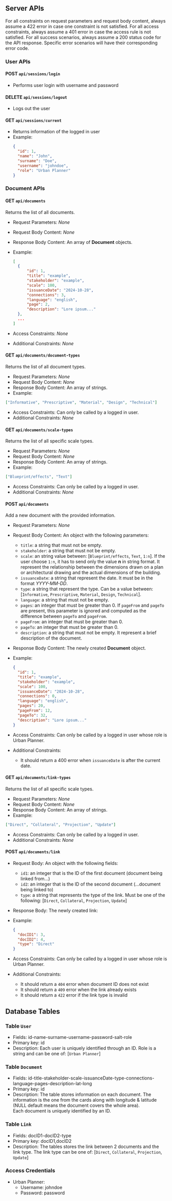 ## Server APIs

For all constraints on request parameters and request body content, always assume a 422 error in case one constraint is not satisfied.
For all access constraints, always assume a 401 error in case the access rule is not satisfied.
For all success scenarios, always assume a 200 status code for the API response.
Specific error scenarios will have their corresponding error code.

### User APIs

#### POST `api/sessions/login`

- Performs user login with username and password

#### DELETE `api/sessions/logout`

- Logs out the user

#### GET `api/sessions/current`

- Returns information of the logged in user
- Example:
  ```json
  {
    "id": 1,
    "name": "John",
    "surname": "Doe",
    "username": "johndoe",
    "role": "Urban Planner"
  }
  ```

### Document APIs

#### GET `api/documents`

Returns the list of all documents.

- Request Parameters: _None_
- Request Body Content: _None_
- Response Body Content: An array of **Document** objects.
- Example:

  ```json
  [
    {
        "id": 1,
        "title": "example",
        "stakeholder": "example",
        "scale": 100,
        "issuanceDate": "2024-10-28",
        "connections": 3,
        "language": "english",
        "page": 2,
        "description": "Lore ipsum..."
    },
    ...
  ]
  ```

- Access Constraints: _None_
- Additional Constraints: _None_

#### GET `api/documents/document-types`

Returns the list of all document types.

- Request Parameters: _None_
- Request Body Content: _None_
- Response Body Content: An array of strings.
- Example:

```json
["Informative", "Prescriptive", "Material", "Design", "Technical"]
```

- Access Constraints: Can only be called by a logged in user.
- Additional Constraints: _None_

#### GET `api/documents/scale-types`

Returns the list of all specific scale types.

- Request Parameters: _None_
- Request Body Content: _None_
- Response Body Content: An array of strings.
- Example:

```json
["Blueprint/effects", "Text"]
```

- Access Constraints: Can only be called by a logged in user.
- Additional Constraints: _None_

#### POST `api/documents`

Add a new document with the provided information.

- Request Parameters: _None_
- Request Body Content: An object with the following parameters:
  - `title`: a string that must not be empty.
  - `stakeholder`: a string that must not be empty.
  - `scale`: an string value between: [`Blueprint/effects`, `Text`, `1:n`]. If the user choose `1:n`, it has to send only the value **n** in string format. It represent the relationship between the dimensions drawn on a plan or architectural drawing and the actual dimensions of the building.
  - `issuanceDate`: a string that represent the date. It must be in the format _YYYY-MM-DD_.
  - `type`: a string that represent the type. Can be a value between: [`Informative`, `Prescriptive`, `Material`, `Design`, `Technical`].
  - `language`: a string that must not be empty.
  - `pages`: an integer that must be greater than 0. If `pageFrom` and `pageTo` are present, this parameter is ignored and computed as the difference between `pageTo` and `pageFrom`.
  - `pageFrom`: an integer that must be greater than 0.
  - `pageTo`: an integer that must be greater than 0.
  - `description`: a string that must not be empty. It represent a brief description of the document.
- Response Body Content: The newly created **Document** object.
- Example:

  ```json
  {
    "id": 1,
    "title": "example",
    "stakeholder": "example",
    "scale": 100,
    "issuanceDate": "2024-10-28",
    "connections": 0,
    "language": "english",
    "pages": 20,
    "pageFrom": 12,
    "pageTo": 32,
    "description": "Lore ipsum..."
  }
  ```

- Access Constraints: Can only be called by a logged in user whose role is Urban Planner.
- Additional Constraints:
  - It should return a 400 error when `issuanceDate` is after the current date.

#### GET `api/documents/link-types`

Returns the list of all specific scale types.

- Request Parameters: _None_
- Request Body Content: _None_
- Response Body Content: An array of strings.
- Example:

```json
["Direct", "Collateral", "Projection", "Update"]
```

- Access Constraints: Can only be called by a logged in user.
- Additional Constraints: _None_

#### POST `api/documents/link`

- Request Body: An object with the following fields:

  - `id1`: an integer that is the ID of the first document (document being linked from...)
  - `id2`: an integer that is the ID of the second document (...document being linked to)
  - `type`: a string that represents the type of the link. Must be one of the following: [`Direct`, `Collateral`, `Projection`, `Update`]

- Response Body: The newly created link:
- Example:
  ```json
  {
    "docID1": 3,
    "docID2": 4,
    "type": "Direct"
  }
  ```
- Access Constraints: Can only be called by a logged in user whose role is Urban Planner.
- Additional Constraints:
  - It should return a `404` error when document ID does not exist
  - It should return a `409` error when the link already exists
  - It should return a `422` error if the link type is invalid

## Database Tables

### Table `User`

- Fields: id-name-surname-username-password-salt-role
- Primary key: id
- Description: Each user is uniquely identified through an ID. Role is a string and can be one of: [`Urban Planner`]

### Table `Document`

- Fields: id-title-stakeholder-scale-issuanceDate-type-connections-language-pages-description-lat-long
- Primary key: id
- Description: The table stores information on each document. The information is the one from the cards along with longitude & latitude (NULL default means the document covers the whole area).  
  Each document is uniquely identified by an ID.

### Table `Link`

- Fields: docID1-docID2-type
- Primary key: docID1,docID2
- Description: The tables stores the link between 2 documents and the link type. The link type can be one of: [`Direct`, `Collateral`, `Projection`, `Update`]

### Access Credentials

- Urban Planner:
  - Username: johndoe
  - Password: password
